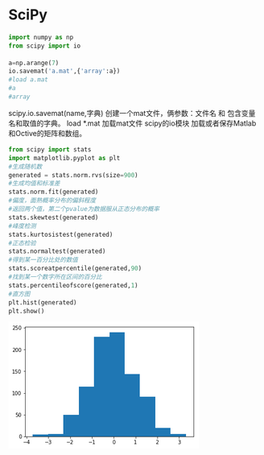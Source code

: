 
# SciPy


```python
import numpy as np
from scipy import io

a=np.arange(7)
io.savemat('a.mat',{'array':a})
#load a.mat
#a
#array
```

scipy.io.savemat(name,字典) 创建一个mat文件，俩参数：文件名 和 包含变量名和取值的字典。
load *.mat 加载mat文件
scipy的io模块 加载或者保存Matlab和Octive的矩阵和数组。


```python
from scipy import stats
import matplotlib.pyplot as plt
#生成随机数
generated = stats.norm.rvs(size=900)
#生成均值和标准差
stats.norm.fit(generated)
#偏度，面熟概率分布的偏斜程度
#返回两个值，第二个pvalue为数据服从正态分布的概率
stats.skewtest(generated)
#峰度检测
stats.kurtosistest(generated)
#正态检验
stats.normaltest(generated)
#得到某一百分比处的数值
stats.scoreatpercentile(generated,90)
#找到某一个数字所在区间的百分比
stats.percentileofscore(generated,1)
#直方图
plt.hist(generated)
plt.show()
```


![png](output_3_0.png)

